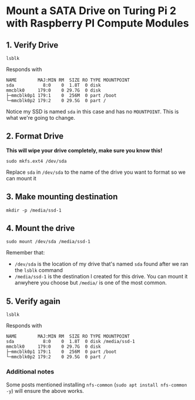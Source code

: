 # Mount a SATA Drive on Turing Pi 2 with Raspberry PI Compute Modules

## 1. Verify Drive

```
lsblk
```

Responds with
```
NAME        MAJ:MIN RM  SIZE RO TYPE MOUNTPOINT
sda           8:0    0  1.8T  0 disk
mmcblk0     179:0    0 29.7G  0 disk 
├─mmcblk0p1 179:1    0  256M  0 part /boot
└─mmcblk0p2 179:2    0 29.5G  0 part /
```

Notice my SSD is named `sda` in this case and has no `MOUNTPOINT`. This is what we're going to change.

## 2. Format Drive
**This will wipe your drive completely, make sure you know this!**

```
sudo mkfs.ext4 /dev/sda
```
Replace `sda` in `/dev/sda` to the name of the drive you want to format so we can mount it

## 3. Make mounting destination

```
mkdir -p /media/ssd-1
```

## 4. Mount the drive

```
sudo mount /dev/sda /media/ssd-1
```
Remember that:
- `/dev/sda` is the location of my drive that's named `sda` found after we ran the `lsblk` command
- `/media/ssd-1` is the destination I created for this drive. You can mount it anwyhere you choose but `/media/` is one of the most common.


## 5. Verify again
```
lsblk
```

Responds with
```
NAME        MAJ:MIN RM  SIZE RO TYPE MOUNTPOINT
sda           8:0    0  1.8T  0 disk /media/ssd-1
mmcblk0     179:0    0 29.7G  0 disk 
├─mmcblk0p1 179:1    0  256M  0 part /boot
└─mmcblk0p2 179:2    0 29.5G  0 part /
```

### Additional notes
Some posts mentioned installing `nfs-common` (`sudo apt install nfs-common -y`) will ensure the above works.
